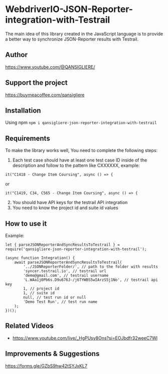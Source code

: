 # WebdriverIO-JSON-Reporter-integration-with-Testrail

The main idea of ​​this library created in the JavaScript language is to provide a better way to synchronize
JSON-Reporter results with Testrail.

## Author

https://www.youtube.com/@QANSIGLIERE/

## Support the project

https://buymeacoffee.com/qansigliere

## Installation

Using npm `npm i qansigliere-json-reporter-integration-with-testrail`

## Requirements

To make the library works well, You need to complete the following steps:

1. Each test case should have at least one test case ID inside of the description and follow to the pattern like
   CXXXXXX, example:

`it("C1418 - Change Item Coursing", async () => {`

or

`it("C1419, C34, C565 - Change Item Coursing", async () => {`

2. You should have API keys for the testrail API integration
3. You need to know the project id and suite id values

## How to use it

Example:

```
let { parseJSONReporterAndSyncResultsToTestrail } = require('qansigliere-json-reporter-integration-with-testrail');

(async function Integration() {
    await parseJSONReporterAndSyncResultsToTestrail(
        '../JSONReporterFolder/', // path to the folder with results
        'syncer.testrail.io', // testrail url
        'demo@gmail.com', // testrail username
        'L.WAa1j0Pb6s.D9u676J-/j6TYWBS5wIArzS5j1No', // testrail api key
        1, // project id
        1, // suite id
        null, // test run id or null
        'Demo Test Run', // test run name
    );
})();
```

## Related Videos

-   https://www.youtube.com/live/_HgPUsy8Ons?si=EOJbdfr32weeC7Wl

## Improvements & Suggestions

https://forms.gle/GZbS9hw42tSYJxKL7
